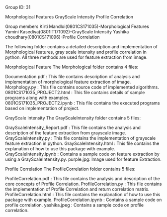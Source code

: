 Group ID: 31

Morphological Features
GrayScale Intensity
Profile Correlation

Group members
Kirti Mandloi(0801CS171035)-Morphological Features
Yamini Kasediya(0801IT171092)-GrayScale Intensity
Yashika choudhary(0801CS171096)-Profile Correlation

The following folder contains a detailed description and implementation of Morphological features, gray scale intensity and profile correlation in python.
All three methods are used for feature extraction from image.

Morphological Feature
The Morphological folder contains 4 files:

Documentation.pdf :
This file contains description of analysis and implementation of morphological feature extraction of image.   
Morphology.py :
This file contains source code of implemented algorithms.
0801CS171035_PROJECT2.html :
This file contains details of sample programs along with examples.  
0801CS171035_PROJECT2.ipynb :
This file contains the executed programs based on implementation of project.

GrayScale Intensity
The GrayScaleIntensity folder contains 5 files:

GrayScaleIntensity_Report.pdf :
This file contains the analysis and description of the feature extraction from grayscale image.
GrayScaleIntensity.py :
This file contains the implementation of grayscale feature extraction in python.
GrayScaleIntensity.html :
This file contains the explanation of how to use this package with example.
GrayScaleIntensity.ipynb :
Contains a sample code on feature extraction by using a GrayScaleIntensity.py.
purple.jpg:
Image used for feature Extraction.


Profile Correlation
The ProfileCorrelation folder contains 5 files:

ProfileCorrelation.pdf :
This file contains the analysis and description of the core concepts of Profile Correlation.
ProfileCorrelation.py :
This file contains the implementation of Profile Correlation and return correlation matrix.
ProfileCorrelation.html :
This file contains the explanation of how to use this package with example.
ProfileCorrelation.ipynb :
Contains a sample code on profile correlation.
yashika.jpeg :
Contains a sample code on profile correlation.



